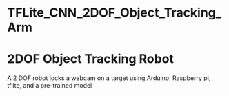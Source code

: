 # TFLite_CNN_2DOF_Object_Tracking_Arm
2DOF Object Tracking Robot
==========================
A 2 DOF robot locks a webcam on a target using Arduino, Raspberry pi, tflite, and a pre-trained model
